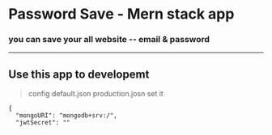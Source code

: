 # Password Save - Mern stack app

### you can save your all website -- email & password

----

## Use this app to developemt

> config default.json production.josn set it
```
{
  "mongoURI": "mongodb+srv:/",
  "jwtSecret": ""
``` 
